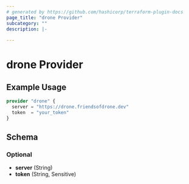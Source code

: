 ```yaml
---
# generated by https://github.com/hashicorp/terraform-plugin-docs
page_title: "drone Provider"
subcategory: ""
description: |-
  
---
```


# drone Provider



## Example Usage

```terraform
provider "drone" {
  server = "https://drone.friendsofdrone.dev"
  token  = "your_token"
}
```

<!-- schema generated by tfplugindocs -->
## Schema

### Optional

- **server** (String)
- **token** (String, Sensitive)
